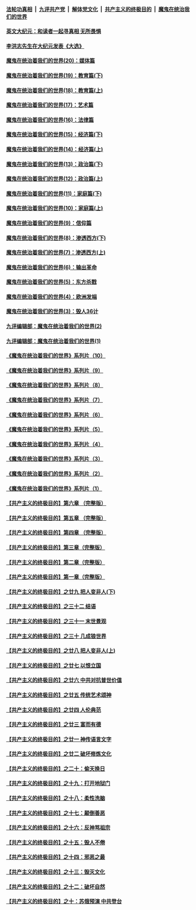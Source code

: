 

####  [法轮功真相](../../../../basic/blob/master/README.md?t=11232131) &nbsp;|&nbsp; [九评共产党](../../../../9ping.md/blob/master/README.md?t=11232131) &nbsp;|&nbsp; [解体党文化](../../../../jtdwh.md/blob/master/README.md?t=11232131)  &nbsp;|&nbsp; [共产主义的终极目的](../../../../gczydzjmd.md/blob/master/README.md?t=11232131) &nbsp;|&nbsp; [魔鬼在统治我们的世界](../../../../mgztzwmdsj.md/blob/master/README.md?t=11232131) 

#### [英文大纪元：和读者一起寻真相 无所畏惧](../pages/nsc422/n12542027.md?t=11232131) 

#### [李洪志先生在大纪元发表《大选》](../pages/nsc422/n12534746.md?t=11232131) 

#### [魔鬼在统治着我们的世界(20)：媒体篇](../pages/nsc422/n10586579.md?t=11232131) 

#### [魔鬼在统治着我们的世界(19)：教育篇(下)](../pages/nsc422/n10564808.md?t=11232131) 

#### [魔鬼在统治着我们的世界(18)：教育篇(上)](../pages/nsc422/n10526970.md?t=11232131) 

#### [魔鬼在统治着我们的世界(17)：艺术篇](../pages/nsc422/n10499093.md?t=11232131) 

#### [魔鬼在统治着我们的世界(16)：法律篇](../pages/nsc422/n10485969.md?t=11232131) 

#### [魔鬼在统治着我们的世界(15)：经济篇(下)](../pages/nsc422/n10469975.md?t=11232131) 

#### [魔鬼在统治着我们的世界(14)：经济篇(上)](../pages/nsc422/n10457370.md?t=11232131) 

#### [魔鬼在统治着我们的世界(13)：政治篇(下)](../pages/nsc422/n10448270.md?t=11232131) 

#### [魔鬼在统治着我们的世界(12)：政治篇(上)](../pages/nsc422/n10444576.md?t=11232131) 

#### [魔鬼在统治着我们的世界(11)：家庭篇(下)](../pages/nsc422/n10440961.md?t=11232131) 

#### [魔鬼在统治着我们的世界(10)：家庭篇(上)](../pages/nsc422/n10435448.md?t=11232131) 

#### [魔鬼在统治着我们的世界(9)：信仰篇](../pages/nsc422/n10432159.md?t=11232131) 

#### [魔鬼在统治着我们的世界(8)：渗透西方(下)](../pages/nsc422/n10429603.md?t=11232131) 

#### [魔鬼在统治着我们的世界(7)：渗透西方(上)](../pages/nsc422/n10426013.md?t=11232131) 

#### [魔鬼在统治着我们的世界(6)：输出革命](../pages/nsc422/n10421536.md?t=11232131) 

#### [魔鬼在统治着我们的世界(5)：东方杀戮](../pages/nsc422/n10417707.md?t=11232131) 

#### [魔鬼在统治着我们的世界(4)：欧洲发端](../pages/nsc422/n10414890.md?t=11232131) 

#### [魔鬼在统治着我们的世界(3)：毁人36计](../pages/nsc422/n10411583.md?t=11232131) 

#### [九评编辑部：魔鬼在统治着我们的世界(2)](../pages/nsc422/n10410036.md?t=11232131) 

#### [九评编辑部：魔鬼在统治着我们的世界(1)](../pages/nsc422/n10406825.md?t=11232131) 

#### [《魔鬼在统治着我们的世界》系列片（10）](../pages/nsc422/n12292670.md?t=11232131) 

#### [《魔鬼在统治着我们的世界》系列片（9）](../pages/nsc422/n12290859.md?t=11232131) 

#### [《魔鬼在统治着我们的世界》系列片（8）](../pages/nsc422/n12287445.md?t=11232131) 

#### [《魔鬼在统治着我们的世界》系列片（7）](../pages/nsc422/n12283425.md?t=11232131) 

#### [《魔鬼在统治着我们的世界》系列片（6）](../pages/nsc422/n12282314.md?t=11232131) 

#### [《魔鬼在统治着我们的世界》系列片（5）](../pages/nsc422/n12281419.md?t=11232131) 

#### [《魔鬼在统治着我们的世界》系列片（4）](../pages/nsc422/n12274024.md?t=11232131) 

#### [《魔鬼在统治着我们的世界》系列片（3）](../pages/nsc422/n12271322.md?t=11232131) 

#### [《魔鬼在统治着我们的世界》系列片（2）](../pages/nsc422/n12269049.md?t=11232131) 

#### [《魔鬼在统治着我们的世界》系列片（1）](../pages/nsc422/n12267575.md?t=11232131) 

#### [【共产主义的终极目的】第六章 （完整版）](../pages/nsc422/n11428913.md?t=11232131) 

#### [【共产主义的终极目的】第五章 （完整版）](../pages/nsc422/n11428912.md?t=11232131) 

#### [【共产主义的终极目的】第四章 （完整版）](../pages/nsc422/n11428907.md?t=11232131) 

#### [【共产主义的终极目的】第三章（完整版）](../pages/nsc422/n11428848.md?t=11232131) 

#### [【共产主义的终极目的】第二章（完整版）](../pages/nsc422/n11428831.md?t=11232131) 

#### [【共产主义的终极目的】第一章（完整版）](../pages/nsc422/n11417651.md?t=11232131) 

#### [【共产主义的终极目的】之廿九 把人变非人(下)](../pages/nsc422/n11344140.md?t=11232131) 

#### [【共产主义的终极目的】之三十二 结语](../pages/nsc422/n11360535.md?t=11232131) 

#### [【共产主义的终极目的】之三十一 末世景观](../pages/nsc422/n11351129.md?t=11232131) 

#### [【共产主义的终极目的】之三十 几成狼世界](../pages/nsc422/n11348280.md?t=11232131) 

#### [【共产主义的终极目的】之廿八 把人变非人(上)](../pages/nsc422/n11340492.md?t=11232131) 

#### [【共产主义的终极目的】之廿七 以恨立国](../pages/nsc422/n11336944.md?t=11232131) 

#### [【共产主义的终极目的】之廿六 中共对抗普世价值](../pages/nsc422/n11324785.md?t=11232131) 

#### [【共产主义的终极目的】之廿五 传统艺术颂神](../pages/nsc422/n11296396.md?t=11232131) 

#### [【共产主义的终极目的】之廿四 人伦典范](../pages/nsc422/n11296397.md?t=11232131) 

#### [【共产主义的终极目的】之廿三 富而有德](../pages/nsc422/n11283598.md?t=11232131) 

#### [【共产主义的终极目的】之廿一 神传语言文字](../pages/nsc422/n11263265.md?t=11232131) 

#### [【共产主义的终极目的】之廿二 破坏修炼文化](../pages/nsc422/n11245728.md?t=11232131) 

#### [【共产主义的终极目的】之二十：偷天换日](../pages/nsc422/n11238846.md?t=11232131) 

#### [【共产主义的终极目的】之十九：打开地狱门](../pages/nsc422/n11206376.md?t=11232131) 

#### [【共产主义的终极目的】之十八：柔性洗脑](../pages/nsc422/n11199994.md?t=11232131) 

#### [【共产主义的终极目的】之十七：颠倒善恶](../pages/nsc422/n11179782.md?t=11232131) 

#### [【共产主义的终极目的】之十六：反神骂祖宗](../pages/nsc422/n11166798.md?t=11232131) 

#### [【共产主义的终极目的】之十五：毁人不倦](../pages/nsc422/n11166792.md?t=11232131) 

#### [【共产主义的终极目的】之十四：邪恶之最](../pages/nsc422/n11150249.md?t=11232131) 

#### [【共产主义的终极目的】之十三：毁灭文化](../pages/nsc422/n11135227.md?t=11232131) 

#### [【共产主义的终极目的】之十二：破坏自然](../pages/nsc422/n11135214.md?t=11232131) 

#### [【共产主义的终极目的】之十：苏俄预演 中共登台](../pages/nsc422/n11118424.md?t=11232131) 


